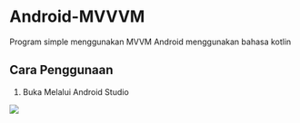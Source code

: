 # Android-MVVVM
Program simple menggunakan MVVM Android menggunakan bahasa kotlin
## Cara Penggunaan
1. Buka Melalui Android Studio
<img src="https://www.google.com/url?sa=i&source=images&cd=&cad=rja&uact=8&ved=2ahUKEwihgfaw6eTfAhXKLY8KHd-hAbUQjRx6BAgBEAU&url=https%3A%2F%2Fkotlinlang.org%2F&psig=AOvVaw2xDW9GTSN7iAs4vI5YVjLX&ust=1547264980675617">
